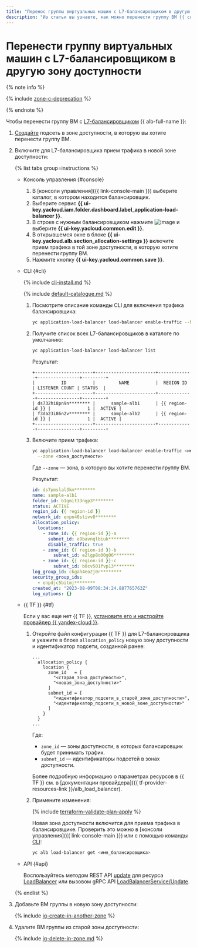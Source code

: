```yaml
---
title: "Перенос группы виртуальных машин с L7-балансировщиком в другую зону доступности"
description: "Из статьи вы узнаете, как можно перенести группу ВМ {{ compute-name }} с L7-балансировщиком из одной зоны доступности в другую."
---
```


# Перенести группу виртуальных машин с L7-балансировщиком в другую зону доступности


{% note info %}

{% include [zone-c-deprecation](../../../_includes/vpc/zone-c-deprecation.md) %}

{% endnote %}


Чтобы перенести группу ВМ c [L7-балансировщиком](../../../network-load-balancer/concepts) {{ alb-full-name }}:
1. [Создайте](../../../vpc/operations/subnet-create.md) подсеть в зоне доступности, в которую вы хотите перенести группу ВМ.
1. Включите для L7-балансировщика прием трафика в новой зоне доступности:

    {% list tabs group=instructions %}

    - Консоль управления {#console}

      1. В [консоли управления]({{ link-console-main }}) выберите каталог, в котором находится балансировщик.
      1. Выберите сервис **{{ ui-key.yacloud.iam.folder.dashboard.label_application-load-balancer }}**.
      1. В строке с нужным балансировщиком нажмите ![image](../../../_assets/console-icons/ellipsis.svg) и выберите **{{ ui-key.yacloud.common.edit }}**.
      1. В открывшемся окне в блоке **{{ ui-key.yacloud.alb.section_allocation-settings }}** включите прием трафика в той зоне доступности, в которую хотите перенести группу ВМ.
      1. Нажмите кнопку **{{ ui-key.yacloud.common.save }}**.

    - CLI {#cli}

      {% include [cli-install.md](../../../_includes/cli-install.md) %}

      {% include [default-catalogue.md](../../../_includes/default-catalogue.md) %}

      1. Посмотрите описание команды CLI для включения трафика балансировщика:

          ```bash
          yc application-load-balancer load-balancer enable-traffic --help
          ```

      1. Получите список всех L7-балансировщиков в каталоге по умолчанию:

          ```bash
          yc application-load-balancer load-balancer list
          ```

          Результат:

          ```text
          +----------------------+-----------------------+-------------+----------------+---------+
          |          ID          |         NAME          |  REGION ID  | LISTENER COUNT | STATUS  |
          +----------------------+-----------------------+-------------+----------------+---------+
          | ds732hi8pn9n******** |      sample-alb1      | {{ region-id }} |              1 |  ACTIVE |
          | f3da23i86n2v******** |      sample-alb2      | {{ region-id }} |              1 |  ACTIVE |
          +----------------------+-----------------------+-------------+----------------+---------+
          ```

      1. Включите прием трафика:

          ```bash
          yc application-load-balancer load-balancer enable-traffic <имя_балансировщика> \
            --zone <зона_доступности>
          ```

          Где `--zone` — зона, в которую вы хотите перенести группу ВМ.

          Результат:

          ```yaml
          id: ds7pmslal3km********
          name: sample-alb1
          folder_id: b1gmit33ngp3********
          status: ACTIVE
          region_id: {{ region-id }}
          network_id: enpn46stivv8********
          allocation_policy:
            locations:
              - zone_id: {{ region-id }}-a
                subnet_id: e9bavnqlbiuk********
                disable_traffic: true
              - zone_id: {{ region-id }}-b
                  subnet_id: e2lgp8o00g06********
              - zone_id: {{ region-id }}-c
                  subnet_id: b0cv501fvp13********
          log_group_id: ckgah4eo2j0r********
          security_group_ids:
            - enpdjc5bitmj********
          created_at: "2023-08-09T08:34:24.887765763Z"
          log_options: {}
          ```

    - {{ TF }} {#tf}

      Если у вас еще нет {{ TF }}, [установите его и настройте провайдер {{ yandex-cloud }}](../../../tutorials/infrastructure-management/terraform-quickstart.md#install-terraform).

      1. Откройте файл конфигурации {{ TF }} для L7-балансировщика и укажите в блоке `allocation_policy` новую зону доступности и идентификатор подсети, созданной ранее:

          ```hcl
          ...
            allocation_policy {
              location {
                zone_id   = [
                  "<старая_зона_доступности>",
                  "<новая_зона_доступности>"
                ]
                subnet_id = [
                  "<идентификатор_подсети_в_старой_зоне_доступности>",
                  "<идентификатор_подсети_в_новой_зоне_доступности>"
                ]
              }
            }
          ...
          ```

          Где: 

          * `zone_id` — зоны доступности, в которых балансировщик будет принимать трафик.
          * `subnet_id` — идентификаторы подсетей в зонах доступности.

          Более подробную информацию о параметрах ресурсов в {{ TF }} см. в [документации провайдера]({{ tf-provider-resources-link }}/alb_load_balancer).

      1. Примените изменения:
      
          {% include [terraform-validate-plan-apply](../../../_tutorials/terraform-validate-plan-apply.md) %}

          Новая зона доступности включится для приема трафика в балансировщике. Проверить это можно в [консоли управления]({{ link-console-main }}) или с помощью команды [CLI](../../../cli/quickstart.md):

          ```bash
          yc alb load-balancer get <имя_балансировщика>
          ```

    - API {#api}

      Воспользуйтесь методом REST API [update](../../../application-load-balancer/api-ref/LoadBalancer/update.md) для ресурса [LoadBalancer](../../../application-load-balancer/api-ref/LoadBalancer/index.md) или вызовом gRPC API [LoadBalancerService/Update](../../../application-load-balancer/api-ref/grpc/load_balancer_service.md#Update).

    {% endlist %}

1. Добавьте ВМ группы в новую зону доступности:

    {% include [ig-create-in-another-zone](../../../_includes/compute/ig-create-in-another-zone.md) %}

1. Удалите ВМ группы из старой зоны доступности:

    {% include [ig-delete-in-zone.md](../../../_includes/compute/ig-delete-in-zone.md) %}
